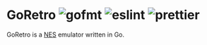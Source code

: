 # GoRetro ![gofmt](https://github.com/justinawrey/goretro/actions/workflows/gofmt.yml/badge.svg) ![eslint](https://github.com/justinawrey/goretro/actions/workflows/eslint.yml/badge.svg) ![prettier](https://github.com/justinawrey/goretro/actions/workflows/prettier.yml/badge.svg)

GoRetro is a [NES](https://en.wikipedia.org/wiki/Nintendo_Entertainment_System) emulator written in Go.
